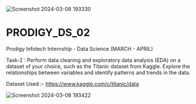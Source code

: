 ![Screenshot 2024-03-08 193330](https://github.com/Iamarpanbanerjee/PRODIGY_DS_02/assets/101622569/876beecc-e0cf-4acd-9de1-46770a997173)

# PRODIGY_DS_02

Prodigy Infotech Internship - Data Science (MARCH - APRIL)

Task-2 : Perform data cleaning and exploratory data analysis (EDA) on a dataset of your choice, such as the Titanic dataset from Kaggle. Explore the relationships between variables and identify patterns and trends in the data.

Dataset Used :- https://www.kaggle.com/c/titanic/data

![Screenshot 2024-03-08 193422](https://github.com/Iamarpanbanerjee/PRODIGY_DS_02/assets/101622569/cd708fac-c880-4362-841e-add0d8b7270c)
